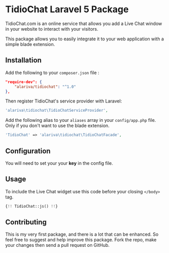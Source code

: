 # TidioChat Laravel 5 Package

TidioChat.com is an online service that allows you add a Live Chat window in your website to interact with your visitors.

This package allows you to easily integrate it to your web application with a simple blade extension.

## Installation

Add the following to your `composer.json` file :

```json
"require-dev": {
    "alariva/tidiochat": "^1.0"
},
```

Then register TidioChat's service provider with Laravel:

```php
'alariva\tidiochat\TidioChatServiceProvider',
```

Add the following alias to your `aliases` 
array in your `config/app.php` file. Only if you don't want to use the blade extension.

```php
'TidioChat' => 'alariva\tidiochat\TidioChatFacade',
```

## Configuration

You will need to set your your **key** in the config file.

## Usage

To include the Live Chat widget use this code before your closing ``</body>`` tag.

```php
{!! TidioChat::js() !!}
```

## Contributing

This is my very first package, and there is a lot that can be enhanced.
So feel free to suggest and help improve this package.
Fork the repo, make your changes then send a pull request on GitHub. 
